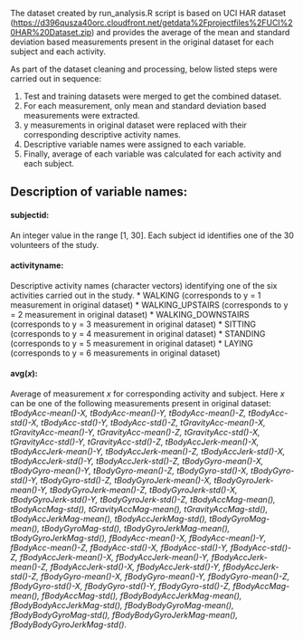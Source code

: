 The dataset created by run_analysis.R script is based on UCI HAR dataset (https://d396qusza40orc.cloudfront.net/getdata%2Fprojectfiles%2FUCI%20HAR%20Dataset.zip) and provides the average of the mean and standard deviation based measurements present in the original dataset for each subject and each activity.

As part of the dataset cleaning and  processing, below listed steps were carried out in sequence:
1. Test and training datasets were merged to get the combined dataset.
2. For each measurement, only mean and standard deviation based measurements were extracted.
3. y measurements in original dataset were replaced with their corresponding descriptive activity names.
4. Descriptive variable names were assigned to each variable.
5. Finally, average of each variable was calculated for each activity and each subject.

## Description of variable names:
#### subjectid:
An integer value in the range \[1, 30\]. Each subject id identifies one of the 30 volunteers of the study.

#### activityname:
Descriptive activity names (character vectors) identifying one of the six activities carried out in the study.
    * WALKING (corresponds to y = 1 measurement in original dataset)
    * WALKING_UPSTAIRS (corresponds to y = 2 measurement in original dataset)
    * WALKING_DOWNSTAIRS (corresponds to y = 3 measurement in original dataset)
    * SITTING (corresponds to y = 4 measurement in original dataset)
    * STANDING (corresponds to y = 5 measurement in original dataset)
    * LAYING (corresponds to y = 6 measurements in original dataset)

#### avg(_x_):
Average of measurement _x_ for corresponding activity and subject. Here _x_ can be one of the following measurements present in original dataset: 
_tBodyAcc-mean()-X, tBodyAcc-mean()-Y, tBodyAcc-mean()-Z, tBodyAcc-std()-X, tBodyAcc-std()-Y, tBodyAcc-std()-Z, tGravityAcc-mean()-X, tGravityAcc-mean()-Y, tGravityAcc-mean()-Z, tGravityAcc-std()-X, tGravityAcc-std()-Y, tGravityAcc-std()-Z, tBodyAccJerk-mean()-X, tBodyAccJerk-mean()-Y, tBodyAccJerk-mean()-Z, tBodyAccJerk-std()-X, tBodyAccJerk-std()-Y, tBodyAccJerk-std()-Z, tBodyGyro-mean()-X, tBodyGyro-mean()-Y, tBodyGyro-mean()-Z, tBodyGyro-std()-X, tBodyGyro-std()-Y, tBodyGyro-std()-Z, tBodyGyroJerk-mean()-X, tBodyGyroJerk-mean()-Y, tBodyGyroJerk-mean()-Z, tBodyGyroJerk-std()-X, tBodyGyroJerk-std()-Y, tBodyGyroJerk-std()-Z, tBodyAccMag-mean(), tBodyAccMag-std(), tGravityAccMag-mean(), tGravityAccMag-std(), tBodyAccJerkMag-mean(), tBodyAccJerkMag-std(), tBodyGyroMag-mean(), tBodyGyroMag-std(), tBodyGyroJerkMag-mean(), tBodyGyroJerkMag-std(), fBodyAcc-mean()-X, fBodyAcc-mean()-Y, fBodyAcc-mean()-Z, fBodyAcc-std()-X, fBodyAcc-std()-Y, fBodyAcc-std()-Z, fBodyAccJerk-mean()-X, fBodyAccJerk-mean()-Y, fBodyAccJerk-mean()-Z, fBodyAccJerk-std()-X, fBodyAccJerk-std()-Y, fBodyAccJerk-std()-Z, fBodyGyro-mean()-X, fBodyGyro-mean()-Y, fBodyGyro-mean()-Z, fBodyGyro-std()-X, fBodyGyro-std()-Y, fBodyGyro-std()-Z, fBodyAccMag-mean(), fBodyAccMag-std(), fBodyBodyAccJerkMag-mean(), fBodyBodyAccJerkMag-std(), fBodyBodyGyroMag-mean(), fBodyBodyGyroMag-std(), fBodyBodyGyroJerkMag-mean(), fBodyBodyGyroJerkMag-std()_.

